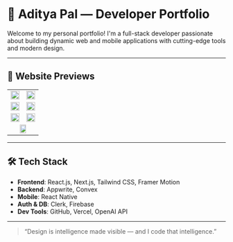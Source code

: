 # 🚀 Aditya Pal — Developer Portfolio

Welcome to my personal portfolio! I'm a full-stack developer passionate about building dynamic web and mobile applications with cutting-edge tools and modern design.

---

## 📸 Website Previews

<table>
  <tr>
    <td><img src="https://github.com/user-attachments/assets/1f22d94e-62bf-4f47-bb4f-64d24b621f45" width="100%"/></td>
    <td><img src="https://github.com/user-attachments/assets/b857fe1e-8a54-48e4-8047-fcd33eb8b205" width="100%"/></td>
  </tr>
  <tr>
    <td><img src="https://github.com/user-attachments/assets/89c8ab6f-f15e-4530-a5f7-ab042e5d2a10" width="100%"/></td>
    <td><img src="https://github.com/user-attachments/assets/36c98188-2239-4783-b93c-e51fb55c2226" width="100%"/></td>
  </tr>
  <tr>
    <td><img src="https://github.com/user-attachments/assets/20b1471a-31d3-4165-8fbb-3502cc2cdd6d" width="100%"/></td>
    <td><img src="https://github.com/user-attachments/assets/6081df16-ea17-4168-a348-f2a3316c1ab5" width="100%"/></td>
  </tr>
  <tr>
    <td colspan="2" align="center"><img src="https://github.com/user-attachments/assets/6b6e0c6d-df23-428a-bef5-dffdf824e930" width="50%"/></td>
  </tr>
</table>

---

## 🛠️ Tech Stack

- **Frontend**: React.js, Next.js, Tailwind CSS, Framer Motion
- **Backend**:  Appwrite, Convex
- **Mobile**: React Native
- **Auth & DB**: Clerk, Firebase
- **Dev Tools**: GitHub, Vercel, OpenAI API

---

> “Design is intelligence made visible — and I code that intelligence.”

